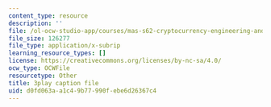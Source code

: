 ```yaml
---
content_type: resource
description: ''
file: /ol-ocw-studio-app/courses/mas-s62-cryptocurrency-engineering-and-design-spring-2018/d0fd063aa1c49b77990febe6d26367c4_1Qws70XGSq4.srt
file_size: 126277
file_type: application/x-subrip
learning_resource_types: []
license: https://creativecommons.org/licenses/by-nc-sa/4.0/
ocw_type: OCWFile
resourcetype: Other
title: 3play caption file
uid: d0fd063a-a1c4-9b77-990f-ebe6d26367c4
---
```

